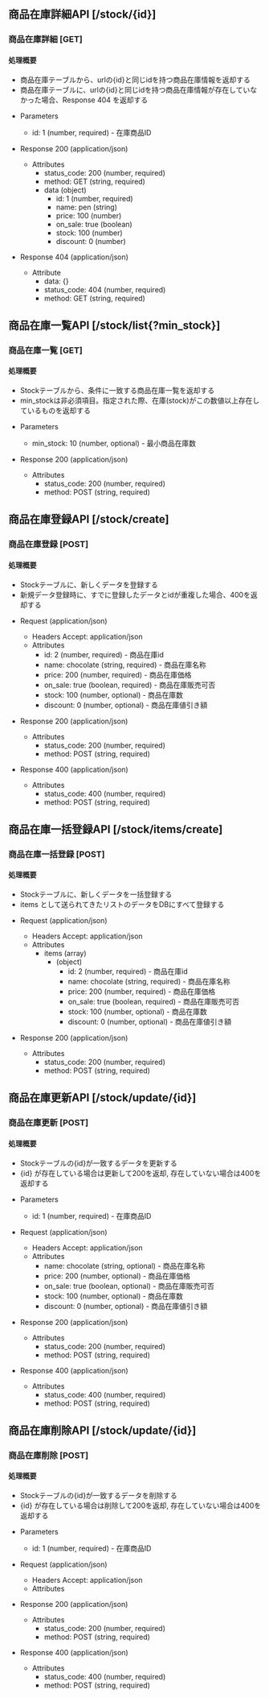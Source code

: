 ##  商品在庫詳細API [/stock/{id}]

### 商品在庫詳細 [GET]

#### 処理概要

* 商品在庫テーブルから、urlの{id}と同じidを持つ商品在庫情報を返却する
* 商品在庫テーブルに、urlの{id}と同じidを持つ商品在庫情報が存在していなかった場合、Response 404 を返却する

+ Parameters
    + id: 1 (number, required) - 在庫商品ID

+ Response 200 (application/json)
    + Attributes
        + status_code: 200 (number, required) 
        + method: GET (string, required)
        + data (object)
            + id: 1 (number, required) 
            + name: pen (string) 
            + price: 100 (number) 
            + on_sale: true (boolean) 
            + stock: 100 (number) 
            + discount: 0 (number) 
            
+ Response 404 (application/json)
    + Attribute
        + data: {}
        + status_code: 404 (number, required) 
        + method: GET (string, required)


##  商品在庫一覧API [/stock/list{?min_stock}]

### 商品在庫一覧 [GET] 

#### 処理概要

* Stockテーブルから、条件に一致する商品在庫一覧を返却する
* min_stockは非必須項目。指定された際、在庫(stock)がこの数値以上存在しているものを返却する

+ Parameters
    + min_stock: 10 (number, optional) - 最小商品在庫数

+ Response 200 (application/json)
    + Attributes
        + status_code: 200 (number, required) 
        + method: POST (string, required)


##  商品在庫登録API [/stock/create]

### 商品在庫登録 [POST] 

#### 処理概要

* Stockテーブルに、新しくデータを登録する
* 新規データ登録時に、すでに登録したデータとidが重複した場合、400を返却する

+ Request (application/json)
    + Headers
        Accept: application/json
    + Attributes
        + id: 2 (number, required) - 商品在庫id
        + name: chocolate (string, required) - 商品在庫名称
        + price: 200 (number, required) - 商品在庫価格
        + on_sale: true (boolean, required) - 商品在庫販売可否
        + stock: 100 (number, optional) - 商品在庫数
        + discount: 0 (number, optional) - 商品在庫値引き額

+ Response 200 (application/json)
    + Attributes
        + status_code: 200 (number, required) 
        + method: POST (string, required)

+ Response 400 (application/json)
    + Attributes
        + status_code: 400 (number, required) 
        + method: POST (string, required)

##  商品在庫一括登録API [/stock/items/create]

### 商品在庫一括登録 [POST] 

#### 処理概要

* Stockテーブルに、新しくデータを一括登録する
* items として送られてきたリストのデータをDBにすべて登録する

+ Request (application/json)
    + Headers
        Accept: application/json
    + Attributes
        + items (array)
            + (object)
                + id: 2 (number, required) - 商品在庫id
                + name: chocolate (string, required) - 商品在庫名称
                + price: 200 (number, required) - 商品在庫価格
                + on_sale: true (boolean, required) - 商品在庫販売可否
                + stock: 100 (number, optional) - 商品在庫数
                + discount: 0 (number, optional) - 商品在庫値引き額

+ Response 200 (application/json)
    + Attributes
        + status_code: 200 (number, required) 
        + method: POST (string, required)


##  商品在庫更新API [/stock/update/{id}]

### 商品在庫更新 [POST] 

#### 処理概要

* Stockテーブルの{id}が一致するデータを更新する
* {id} が存在している場合は更新して200を返却, 存在していない場合は400を返却する

+ Parameters
    + id: 1 (number, required) - 在庫商品ID

+ Request (application/json)
    + Headers
        Accept: application/json
    + Attributes
        + name: chocolate (string, optional) - 商品在庫名称
        + price: 200 (number, optional) - 商品在庫価格
        + on_sale: true (boolean, optional) - 商品在庫販売可否
        + stock: 100 (number, optional) - 商品在庫数
        + discount: 0 (number, optional) - 商品在庫値引き額

+ Response 200 (application/json)
    + Attributes
        + status_code: 200 (number, required) 
        + method: POST (string, required)

+ Response 400 (application/json)
    + Attributes
        + status_code: 400 (number, required) 
        + method: POST (string, required)


##  商品在庫削除API [/stock/update/{id}]

### 商品在庫削除 [POST] 

#### 処理概要

* Stockテーブルの{id}が一致するデータを削除する
* {id} が存在している場合は削除して200を返却, 存在していない場合は400を返却する

+ Parameters
    + id: 1 (number, required) - 在庫商品ID

+ Request (application/json)
    + Headers
        Accept: application/json
    + Attributes

+ Response 200 (application/json)
    + Attributes
        + status_code: 200 (number, required) 
        + method: POST (string, required)

+ Response 400 (application/json)
    + Attributes
        + status_code: 400 (number, required) 
        + method: POST (string, required)




